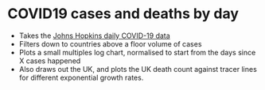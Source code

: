 # COVID19 cases and deaths by day

- Takes the [Johns Hopkins daily COVID-19 data](https://github.com/CSSEGISandData/COVID-19)
- Filters down to countries above a floor volume of cases
- Plots a small multiples log chart, normalised to start from the days since X cases happened
- Also draws out the UK, and plots the UK death count against tracer lines for different exponential growth rates.
